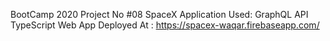 BootCamp 2020
Project No #08
SpaceX Application 
Used:
 GraphQL API
 TypeScript
Web App Deployed At : https://spacex-waqar.firebaseapp.com/